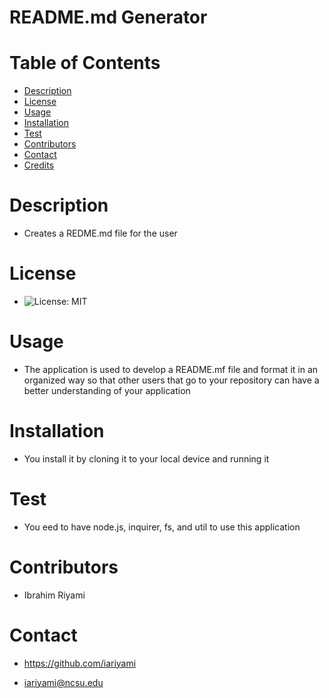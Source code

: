 

  # README.md Generator

  # Table of Contents

  * [Description](#description)
  * [License](#license)
  * [Usage](#usage)
  * [Installation](#installation)
  * [Test](#test)
  * [Contributors](#contributors)
  * [Contact](#contact)
  * [Credits](#credits)

  # **Description**
  * Creates a REDME.md file for the user

  # **License**
  *  ![License: MIT](https://img.shields.io/badge/License-MIT-yellow.svg)

  # **Usage** 
  * The application is used to develop a README.mf file and format it in an organized way so that other users that go to your repository can have a better understanding of your application

  # **Installation**   
  * You install it by cloning it to your local device and running it

  # **Test**
  * You eed to have node.js, inquirer, fs, and util to use this application

  # **Contributors**
  * Ibrahim Riyami

  # **Contact**
  * https://github.com/iariyami

  * iariyami@ncsu.edu
